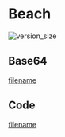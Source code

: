 # Beach

![version_size](https://raw.githubusercontent.com/johnfercher/taleslab/main/cmd/procedurals/beach/image.png)

## Base64
[filename](https://raw.githubusercontent.com/johnfercher/taleslab/main/cmd/procedurals/beach/data.txt ':include :type=code')

## Code
[filename](https://raw.githubusercontent.com/johnfercher/taleslab/main/cmd/procedurals/beach/main.go ':include :type=code')

